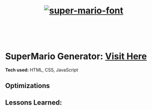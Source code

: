 
<h1 align="center"><a href="https://fontmeme.com/super-mario-font/"><img src="https://fontmeme.com/permalink/221105/ff342f3dd0cda786c6e07919773fa88e.png" alt="super-mario-font" border="0"></a><h1><br>

# SuperMario Generator: <a href="https://super-arithmetic-4e5fcb.netlify.app" target="_blank">Visit Here</a>
**Tech used:** HTML, CSS, JavaScript



## Optimizations


## Lessons Learned:


